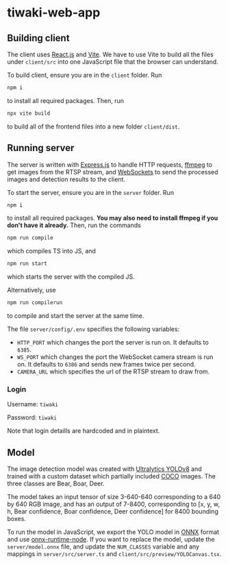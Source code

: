 # tiwaki-web-app

## Building client

The client uses [React.js](https://react.dev/) and [Vite](https://vitejs.dev). We have to use Vite to build all the files under `client/src` into one JavaScript file that the browser can understand.

To build client, ensure you are in the `client` folder. Run
```bash
npm i
```
to install all required packages. Then, run
```bash
npx vite build
```
to build all of the frontend files into a new folder `client/dist`.

## Running server

The server is written with [Express.js](https://expressjs.com/) to handle HTTP requests, [ffmpeg](https://www.ffmpeg.org/) to get images from the RTSP stream, and [WebSockets](https://github.com/websockets/ws) to send the processed images and detection results to the client.

To start the server, ensure you are in the `server` folder. Run
```bash
npm i
```
to install all required packages. **You may also need to install ffmpeg if you don't have it already.** Then, run the commands
```bash
npm run compile
```
which compiles TS into JS, and
```bash
npm run start
```
which starts the server with the compiled JS.

Alternatively, use
```bash
npm run compilerun
```
to compile and start the server at the same time.

The file `server/config/.env` specifies the following variables:
* `HTTP_PORT` which changes the port the server is run on. It defaults to `6385`.
* `WS_PORT` which changes the port the WebSocket camera stream is run on. It defaults to `6386` and sends new frames twice per second.
* `CAMERA_URL` which specifies the url of the RTSP stream to draw from.

### Login

Username: `tiwaki`

Password: `tiwaki`

Note that login detaills are hardcoded and in plaintext.

## Model

The image detection model was created with [Ultralytics YOLOv8](https://ultralytics.com) and trained with a custom dataset which partially included [COCO](https://cocodataset.org/) images. The three classes are Bear, Boar, Deer.

The model takes an input tensor of size 3-640-640 corresponding to a 640 by 640 RGB image, and has an output of 7-8400, corresponding to \[x, y, w, h, Bear confidence, Boar confidence, Deer confidence\] for 8400 bounding boxes.

To run the model in JavaScript, we export the YOLO model in [ONNX](https://onnx.ai/) format and use [onnx-runtime-node](https://www.npmjs.com/package/onnxruntime-node). If you want to replace the model, update the `server/model.onnx` file, and update the `NUM_CLASSES` variable and any mappings in `server/src/server.ts` and `client/src/preview/YOLOCanvas.tsx`.